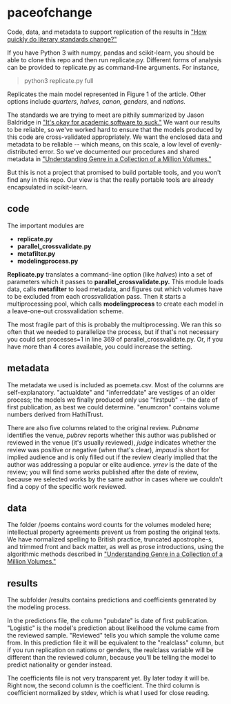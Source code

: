 paceofchange
============

Code, data, and metadata to support replication of the results in ["How quickly do literary standards change?"](http://figshare.com/articles/How_Quickly_Do_Literary_Standards_Change_/1418394)

If you have Python 3 with numpy, pandas and scikit-learn, you should be able to clone this repo and then run replicate.py. Different forms of analysis can be provided to replicate.py as command-line arguments. For instance,

> python3 replicate.py full

Replicates the main model represented in Figure 1 of the article. Other options include *quarters*, *halves*, *canon,* *genders*, and *nations.*

The standards we are trying to meet are pithily summarized by Jason Baldridge in ["It's okay for academic software to suck."](https://bcomposes.wordpress.com/2015/05/07/its-okay-for-academic-software-to-suck/) We want our results to be reliable, so we've worked hard to ensure that the models produced by this code are cross-validated appropriately. We want the enclosed data and metadata to be reliable -- which means, on this scale, a low level of evenly-distributed error. So we've documented our procedures and shared metadata in ["Understanding Genre in a Collection of a Million Volumes."](http://figshare.com/articles/Understanding_Genre_in_a_Collection_of_a_Million_Volumes_Interim_Report/1281251)

But this is not a project that promised to build portable tools, and you won't find any in this repo. Our view is that the really portable tools are already encapsulated in scikit-learn.

code
----

The important modules are

- **replicate.py**
- **parallel_crossvalidate.py**
- **metafilter.py**
- **modelingprocess.py**

**Replicate.py** translates a command-line option (like *halves*) into a set of parameters which it passes to **parallel_crossvalidate.py.** This module loads data, calls **metafilter** to load metadata, and figures out which volumes have to be excluded from each crossvalidation pass. Then it starts a multiprocessing pool, which calls **modelingprocess** to create each model in a leave-one-out crossvalidation scheme.

The most fragile part of this is probably the multiprocessing. We ran this so often that we needed to parallelize the process, but if that's not necessary you could set processes=1 in line 369 of parallel_crossvalidate.py. Or, if you have more than 4 cores available, you could increase the setting.

metadata
--------

The metadata we used is included as poemeta.csv. Most of the columns are self-explanatory. "actualdate" and "inferreddate" are vestiges of an older process; the models we finally produced only use "firstpub" -- the date of first publication, as best we could determine. "enumcron" contains volume numbers derived from HathiTrust.

There are also five columns related to the original review. *Pubname* identifies the venue, *pubrev* reports whether this author was published or reviewed in the venue (it's usually reviewed), *judge* indicates whether the review was positive or negative (when that's clear), *impaud* is short for implied audience and is only filled out if the review clearly implied that the author was addressing a popular or elite audience. *yrrev* is the date of the review; you will find some works published after the date of review, because we selected works by the same author in cases where we couldn't find a copy of the specific work reviewed.

data
----

The folder /poems contains word counts for the volumes modeled here; intellectual property agreements prevent us from posting the original texts. We have normalized spelling to British practice, truncated apostrophe-s, and trimmed front and back matter, as well as prose introductions, using the algorithmic methods described in ["Understanding Genre in a Collection of a Million Volumes."](http://figshare.com/articles/Understanding_Genre_in_a_Collection_of_a_Million_Volumes_Interim_Report/1281251)

results
-------

The subfolder /results contains predictions and coefficients generated by the modeling process.

In the predictions file, the column "pubdate" is date of first publication. "Logistic" is the model's prediction about likelihood the volume came from the reviewed sample. "Reviewed" tells you  which sample the volume came from. In this prediction file it will be equivalent to the "realclass" column, but if you run replication on nations or genders, the realclass variable will be different than the reviewed column, because you'll be telling the model to predict nationality or gender instead.

The coefficients file is not very transparent yet. By later today it will be. Right now, the second column is the coefficient. The third column is coefficient normalized by stdev, which is what I used for close reading.

